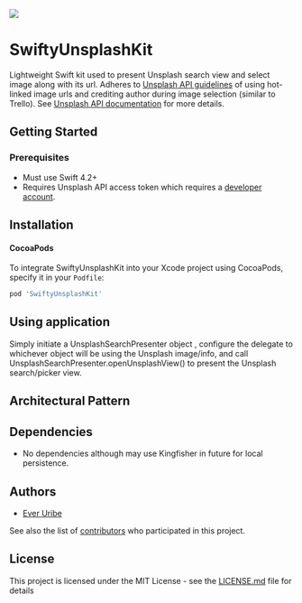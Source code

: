 ![](https://media.giphy.com/media/kfLrsvExow4ixZ7ZLT/giphy.gif)

# SwiftyUnsplashKit

Lightweight Swift kit used to present Unsplash search view and select image along with its url. Adheres to [Unsplash API guidelines](https://help.unsplash.com/en/articles/2511245-unsplash-api-guidelines) of using hot-linked image urls and crediting author during image selection (similar to Trello). See [Unsplash API documentation](https://unsplash.com/documentation) for more details.

## Getting Started

### Prerequisites

* Must use Swift 4.2+
* Requires Unsplash API access token which requires a [developer account](https://unsplash.com/oauth/applications).

## Installation

#### CocoaPods

To integrate SwiftyUnsplashKit into your Xcode project using CocoaPods, specify it in your `Podfile`:

```ruby
pod 'SwiftyUnsplashKit'
```
## Using application

Simply initiate a UnsplashSearchPresenter object , configure the delegate to whichever object will be using the Unsplash image/info, and call UnsplashSearchPresenter.openUnsplashView() to present the Unsplash search/picker view. 

## Architectural Pattern


## Dependencies

* No dependencies although may use Kingfisher in future for local persistence. 

## Authors

* [Ever Uribe](https://github.com/everuribe)

See also the list of [contributors](https://github.com/your/project/contributors) who participated in this project.

## License

This project is licensed under the MIT License - see the [LICENSE.md](LICENSE.md) file for details


